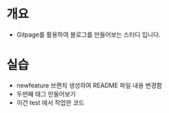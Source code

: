 # 개요
* Gitpage를 활용하여 블로그를 만들어보는 스터디 입니다.


# 실습
* newfeature 브랜치 생성하여 README 파일 내용 변경함
* 두번째 태그 만들어보기
* 이건 test 에서 작업한 코드 
